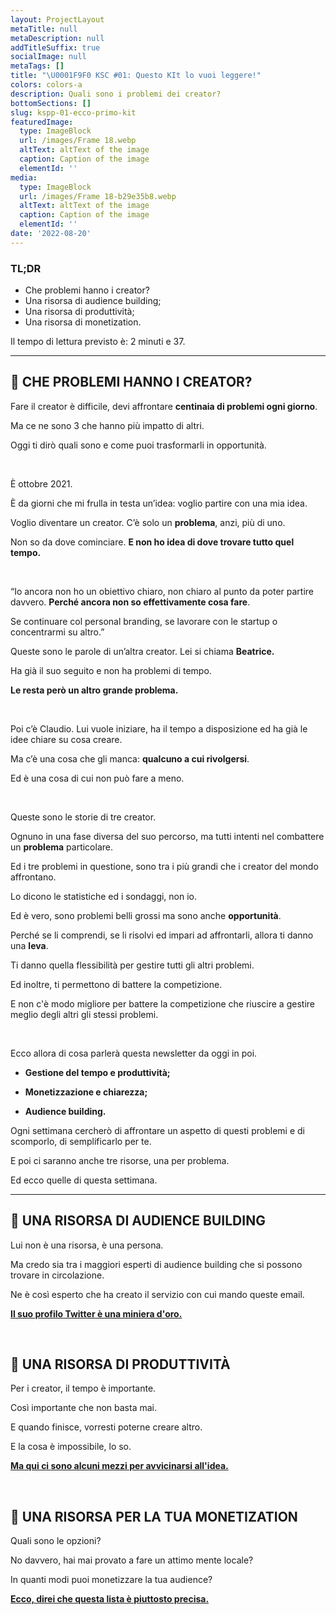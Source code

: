 ```yaml
---
layout: ProjectLayout
metaTitle: null
metaDescription: null
addTitleSuffix: true
socialImage: null
metaTags: []
title: "\U0001F9F0 KSC #01: Questo KIt lo vuoi leggere!"
colors: colors-a
description: Quali sono i problemi dei creator?
bottomSections: []
slug: kspp-01-ecco-primo-kit
featuredImage:
  type: ImageBlock
  url: /images/Frame 18.webp
  altText: altText of the image
  caption: Caption of the image
  elementId: ''
media:
  type: ImageBlock
  url: /images/Frame 18-b29e35b8.webp
  altText: altText of the image
  caption: Caption of the image
  elementId: ''
date: '2022-08-20'
---
```

### TL;DR

*   Che problemi hanno i creator?
*   Una risorsa di audience building;
*   Una risorsa di produttività;
*   Una risorsa di monetization.

Il tempo di lettura previsto è: 2 minuti e 37.

***

## 📝 **CHE PROBLEMI HANNO I CREATOR?**

Fare il creator è difficile, devi affrontare **centinaia di problemi ogni giorno**.

Ma ce ne sono 3 che hanno più impatto di altri.

Oggi ti dirò quali sono e come puoi trasformarli in opportunità.

​

È ottobre 2021.

È da giorni che mi frulla in testa un’idea: voglio partire con una mia idea.

Voglio diventare un creator. C’è solo un **problema**, anzi, più di uno.

Non so da dove cominciare. **E non ho idea di dove trovare tutto quel tempo.**

​

“Io ancora non ho un obiettivo chiaro, non chiaro al punto da poter partire davvero. **Perché ancora non so effettivamente cosa fare**.

Se continuare col personal branding, se lavorare con le startup o concentrarmi su altro.”

Queste sono le parole di un’altra creator. Lei si chiama **Beatrice.**

Ha già il suo seguito e non ha problemi di tempo.

**Le resta però un altro grande problema.**

**​**

Poi c’è Claudio. Lui vuole iniziare, ha il tempo a disposizione ed ha già le idee chiare su cosa creare.

Ma c’è una cosa che gli manca: **qualcuno a cui rivolgersi**.

Ed è una cosa di cui non può fare a meno.

​

Queste sono le storie di tre creator.

Ognuno in una fase diversa del suo percorso, ma tutti intenti nel combattere un **problema** particolare.

Ed i tre problemi in questione, sono tra i più grandi che i creator del mondo affrontano.

Lo dicono le statistiche ed i sondaggi, non io.

Ed è vero, sono problemi belli grossi ma sono anche **opportunità**.

Perché se li comprendi, se li risolvi ed impari ad affrontarli, allora ti danno una **leva**.

Ti danno quella flessibilità per gestire tutti gli altri problemi.

Ed inoltre, ti permettono di battere la competizione.

E non c'è modo migliore per battere la competizione che riuscire a gestire meglio degli altri gli stessi problemi.

​

Ecco allora di cosa parlerà questa newsletter da oggi in poi.

*   **Gestione del tempo e produttività;**

*   **Monetizzazione e chiarezza;**

*   **Audience building.**

Ogni settimana cercherò di affrontare un aspetto di questi problemi e di scomporlo, di semplificarlo per te.

E poi ci saranno anche tre risorse, una per problema.

Ed ecco quelle di questa settimana.


***


## 👥 **UNA RISORSA DI AUDIENCE BUILDING**

Lui non è una risorsa, è una persona.

Ma credo sia tra i maggiori esperti di audience building che si possono trovare in circolazione.

Ne è così esperto che ha creato il servizio con cui mando queste email.

**​**[**Il suo profilo Twitter è una miniera d'oro.**](https://twitter.com/nathanbarry)**​**

​

## 🚀 **UNA RISORSA DI PRODUTTIVITÀ**

Per i creator, il tempo è importante.

Così importante che non basta mai.

E quando finisce, vorresti poterne creare altro.

E la cosa è impossibile, lo so.

**​**[**Ma qui ci sono alcuni mezzi per avvicinarsi all'idea.**](https://hbr.org/2020/04/productivity-skills-to-help-you-gain-time-back?ref=refind)**​**

​

## 💸 **UNA RISORSA PER LA TUA MONETIZATION**

Quali sono le opzioni?

No davvero, hai mai provato a fare un attimo mente locale?

In quanti modi puoi monetizzare la tua audience?

**​**[**Ecco, direi che questa lista è piuttosto precisa.**](https://www.podia.com/articles/how-to-monetize-your-audience)
